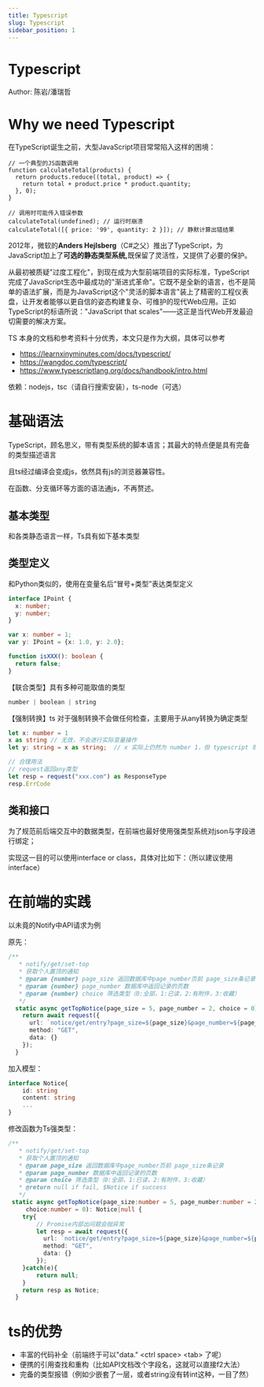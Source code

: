 ```yaml
---
title: Typescript
slug: Typescript
sidebar_position: 1
---
```



# Typescript

Author: 陈岩/潘瑞哲

# Why we need Typescript

在TypeScript诞生之前，大型JavaScript项目常常陷入这样的困境：

```
// 一个典型的JS函数调用
function calculateTotal(products) {
  return products.reduce((total, product) => {
    return total + product.price * product.quantity;
  }, 0);
}

// 调用时可能传入错误参数
calculateTotal(undefined); // 运行时崩溃
calculateTotal([{ price: '99', quantity: 2 }]); // 静默计算出错结果
```

2012年，微软的<b>Anders Hejlsberg</b>（C#之父）推出了TypeScript，为JavaScript加上了<b>可选的静态类型系统,</b>既保留了灵活性，又提供了必要的保护。

从最初被质疑"过度工程化"，到现在成为大型前端项目的实际标准，TypeScript完成了JavaScript生态中最成功的"渐进式革命"。它既不是全新的语言，也不是简单的语法扩展，而是为JavaScript这个"灵活的脚本语言"装上了精密的工程仪表盘，让开发者能够以更自信的姿态构建复杂、可维护的现代Web应用。正如TypeScript的标语所说："JavaScript that scales"——这正是当代Web开发最迫切需要的解决方案。

TS 本身的文档和参考资料十分优秀，本文只是作为大纲，具体可以参考

- https://learnxinyminutes.com/docs/typescript/
- https://wangdoc.com/typescript/
- https://www.typescriptlang.org/docs/handbook/intro.html

依赖：nodejs，tsc（请自行搜索安装），ts-node（可选）

# 基础语法

TypeScript，顾名思义，带有类型系统的脚本语言；其最大的特点便是具有完备的类型描述语言

且ts经过编译会变成js，依然具有js的浏览器兼容性。

在函数、分支循环等方面的语法通js，不再赘述。

## 基本类型

和各类静态语言一样，Ts具有如下基本类型

## 类型定义

和Python类似的，使用在变量名后“冒号+类型”表达类型定义

```ts
interface IPoint {
  x: number;
  y: number;
}

var x: number = 1;
var y: IPoint = {x: 1.0, y: 2.0};

function isXXX(): boolean {
  return false;
}
```

【联合类型】具有多种可能取值的类型

```ts
number | boolean | string
```

【强制转换】ts 对于强制转换不会做任何检查，主要用于从any转换为确定类型

```ts
let x: number = 1
x as string // 无效，不会进行实际变量操作
let y: string = x as string;  // x 实际上仍然为 number 1，但 typescript 现在认为它是 string

// 合理用法
// request返回any类型
let resp = request("xxx.com") as ResponseType
resp.ErrCode
```

## 类和接口

为了规范前后端交互中的数据类型，在前端也最好使用强类型系统对json与字段进行绑定；

实现这一目的可以使用interface or class，具体对比如下：（所以建议使用interface）

# 在前端的实践

以未竟的Notify中API请求为例

原先：

```ts
/**
   * notify/get/set-top
   * 获取个人置顶的通知
   * @param {number} page_size 返回数据库中page_number页前 page_size条记录
   * @param {number} page_number 数据库中返回记录的页数
   * @param {number} choice 筛选类型（0:全部，1:已读，2:有附件，3:收藏）
   */
  static async getTopNotice(page_size = 5, page_number = 2, choice = 0) {
    return await request({
      url: `notice/get/entry?page_size=${page_size}&page_number=${page_number}&choice=${choice}`,
      method: "GET",
      data: {}
    });
  }
```

加入模型：

```ts
interface Notice{
    id: string
    content: string
    ...
}
```

修改函数为Ts强类型：

```ts
/**
   * notify/get/set-top
   * 获取个人置顶的通知
   * @param page_size 返回数据库中page_number页前 page_size条记录
   * @param page_number 数据库中返回记录的页数
   * @param choice 筛选类型（0:全部，1:已读，2:有附件，3:收藏）
   * @return null if fail, $Notice if success
   */
 static async getTopNotice(page_size:number = 5, page_number:number = 2, 
     choice:number = 0): Notice|null {
    try{
        // Promise内部出问题会抛异常
        let resp = await request({
          url: `notice/get/entry?page_size=${page_size}&page_number=${page_number}&choice=${choice}`,
          method: "GET",
          data: {}
        });
    }catch(e){
        return null;
    }
    return resp as Notice;
  }
```

# ts的优势

- 丰富的代码补全（前端终于可以"data." &lt;ctrl space&gt; &lt;tab&gt; 了呢）
- 便携的引用查找和重构（比如API文档改个字段名，这就可以直接f2大法）
- 完备的类型报错（例如少嵌套了一层，或者string没有转int这种，一目了然）


